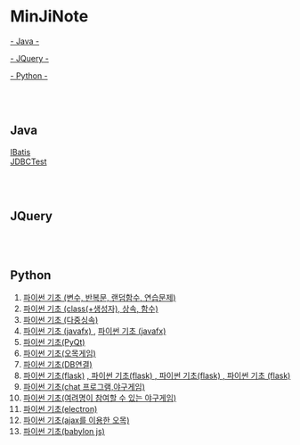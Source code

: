 # MinJiNote

[- Java -](#Java)

[- JQuery -](#JQuery)

[- Python -](#Python)


<br>
<br>

## Java
<a href="https://github.com/mjkim001/MinJiNote/tree/main/Java/IBatisTest">IBatis</a><br>
<a href="https://github.com/mjkim001/MinJiNote/tree/main/Java/JDBCTest">JDBCTest</a><br>

<br><br>

## JQuery


<br><br>

## Python
1) <a href = "https://github.com/mjkim001/MinJiNote/tree/main/Python/day01"> 파이썬 기초 (변수, 반복문, 랜덤함수, 연습문제) </a> <br>
2) <a href = "https://github.com/mjkim001/MinJiNote/tree/main/Python/day02"> 파이썬 기초 (class(+생성자), 상속, 함수) </a> <br>
3) <a href = "https://github.com/mjkim001/MinJiNote/tree/main/Python/day03"> 파이썬 기초 (다중싱속) </a> <br>
4) <a href = "https://github.com/mjkim001/MinJiNote/tree/main/Python/day03/HELLO_FX"> 파이썬 기초 (javafx) </a> , <a href = "https://github.com/mjkim001/MinJiNote/tree/main/Python/day04/HELLO_FX"> 파이썬 기초 (javafx) </a> <br>
5) <a href = "https://github.com/mjkim001/MinJiNote/tree/main/Python/day04"> 파이썬 기초(PyQt)</a> <br> 
6) <a href = "https://github.com/mjkim001/MinJiNote/tree/main/Python/day07"> 파이썬 기초(오목게임)</a> <br>
7) <a href = "https://github.com/mjkim001/MinJiNote/tree/main/Python/day08"> 파이썬 기초(DB연결)</a> <br>
8) <a href = "https://github.com/mjkim001/MinJiNote/tree/main/Python/day09"> 파이썬 기초(flask)</a>
   <a href="https://github.com/mjkim001/MinJiNote/tree/main/Python/day10">, 파이썬 기초(flask) </a>
   <a href="https://github.com/mjkim001/MinJiNote/tree/main/Python/day11">, 파이썬 기초(flask) </a> 
   <a href="https://github.com/mjkim001/MinJiNote/tree/main/Python/day12">, 파이썬 기초 (flask)</a> <br>
9) <a href="https://github.com/mjkim001/MinJiNote/tree/main/Python/day15"> 파이썬 기초(chat 프로그램,야구게임) <br>
10) <a href="https://github.com/mjkim001/MinJiNote/tree/main/Python/day16"> 파이썬 기초(여려명이 참여할 수 있는 야구게임) <br>
11) <a href="https://github.com/mjkim001/MinJiNote/tree/main/Python/day17elec"> 파이썬 기초(electron) </a><br>
12) <a href="https://github.com/mjkim001/MinJiNote/tree/main/Python/day18omok"> 파이썬 기초(ajax를 이용한 오목) </a><br>
13) <a href="https://github.com/mjkim001/MinJiNote/tree/main/Python/day19babyl"> 파이썬 기초(babylon js) </a><br>
